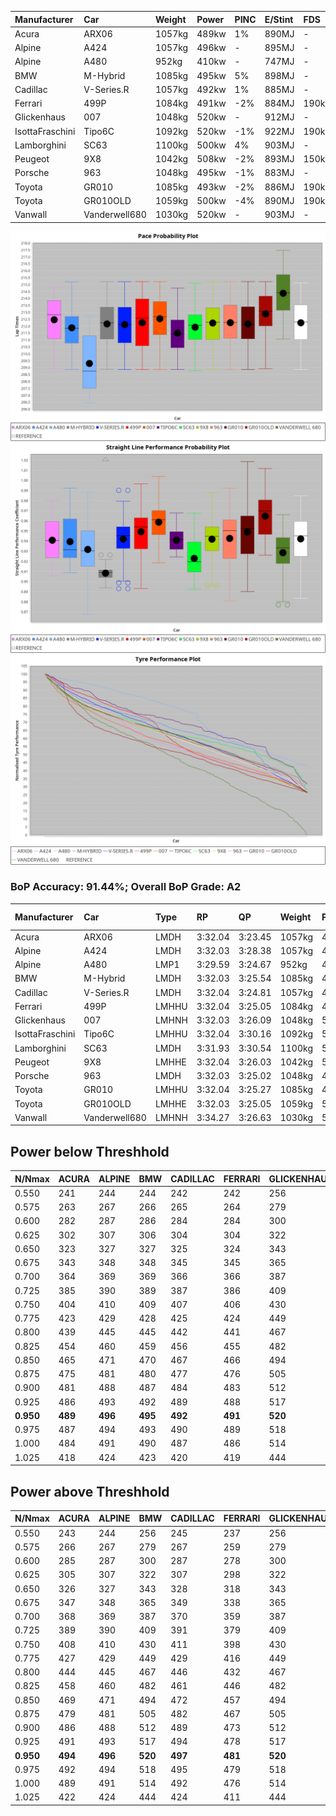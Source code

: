 |Manufacturer|Car|Weight|Power|PINC|E/Stint|FDS|
|:-|:-|:-|:-|:-|:-|:-|
|Acura|ARX06|1057kg|489kw|1%|890MJ|-|
|Alpine|A424|1057kg|496kw|-|895MJ|-|
|Alpine|A480|952kg|410kw|-|747MJ|-|
|BMW|M-Hybrid|1085kg|495kw|5%|898MJ|-|
|Cadillac|V-Series.R|1057kg|492kw|1%|885MJ|-|
|Ferrari|499P|1084kg|491kw|-2%|884MJ|190kph|
|Glickenhaus|007|1048kg|520kw|-|912MJ|-|
|IsottaFraschini|Tipo6C|1092kg|520kw|-1%|922MJ|190kph|
|Lamborghini|SC63|1100kg|500kw|4%|903MJ|-|
|Peugeot|9X8|1042kg|508kw|-2%|893MJ|150kph|
|Porsche|963|1048kg|495kw|-1%|883MJ|-|
|Toyota|GR010|1085kg|493kw|-2%|886MJ|190kph|
|Toyota|GR010OLD|1059kg|500kw|-4%|890MJ|190kph|
|Vanwall|Vanderwell680|1030kg|520kw|-|903MJ|-|

![PACECHART](./IMG/AUTO.png)
![STRAIGHTLINEPERFORMANCECHART](./IMG/AUTO_sp.png)
![TYREPERFORMANCECHART](./IMG/AUTO_tw.png)

### BoP Accuracy: 91.44%; Overall BoP Grade: A2
|Manufacturer|Car|Type|RP|QP|Weight|Power¹|Threshhold|PINC|Power²|E/Stint|AVG Vmax|FDS|RDLC|L/Stint|BOP-Grade|ModelAccuracy|ModelPoints|Match%|
|:-|:-|:-|:-|:-|:-|:-|:-|:-|:-|:-|:-|:-|:-|:-|:-|:-|:-|:-|
|Acura|ARX06|LMDH|3:32.04|3:23.45|1057kg|489kw|210.0kph|1%|494kw|890MJ|326.95kph|-|1.00|12|~A1|100.00%|995|96.53%|
|Alpine|A424|LMDH|3:32.03|3:28.38|1057kg|496kw|210.0kph|-|496kw|895MJ|327.04kph|-|1.00|12|~A1|80.53%|517|95.66%|
|Alpine|A480|LMP1|3:29.59|3:24.67|952kg|410kw|210.0kph|-|410kw|747MJ|323.57kph|-|0.97|11|-E1|56.35%|794|58.51%|
|BMW|M-Hybrid|LMDH|3:32.03|3:25.54|1085kg|495kw|210.0kph|5%|520kw|898MJ|322.84kph|-|0.99|12|~A1|96.62%|1656|96.73%|
|Cadillac|V-Series.R|LMDH|3:32.04|3:24.81|1057kg|492kw|210.0kph|1%|497kw|885MJ|326.90kph|-|1.00|12|~A1|90.68%|2081|100.00%|
|Ferrari|499P|LMHHU|3:32.04|3:25.05|1084kg|491kw|210.0kph|-2%|481kw|884MJ|326.79kph|190kph|1.01|12|~A1|94.63%|2574|100.00%|
|Glickenhaus|007|LMHNH|3:32.03|3:26.09|1048kg|520kw|0.0kph|-|520kw|912MJ|332.72kph|-|0.94|12|~A1|94.93%|1610|100.00%|
|IsottaFraschini|Tipo6C|LMHHU|3:32.04|3:30.16|1092kg|520kw|210.0kph|-1%|515kw|922MJ|327.66kph|190kph|1.01|12|+B1|66.67%|96|85.72%|
|Lamborghini|SC63|LMDH|3:31.93|3:30.54|1100kg|500kw|210.0kph|4%|520kw|903MJ|323.82kph|-|1.00|12|+A2|92.15%|399|94.49%|
|Peugeot|9X8|LMHHE|3:32.04|3:26.03|1042kg|508kw|210.0kph|-2%|498kw|893MJ|327.68kph|150kph|1.02|12|~A1|83.80%|2473|100.00%|
|Porsche|963|LMDH|3:32.03|3:25.02|1048kg|495kw|210.0kph|-1%|490kw|883MJ|327.61kph|-|1.01|12|~A1|95.67%|5902|100.00%|
|Toyota|GR010|LMHHU|3:32.04|3:25.27|1085kg|493kw|210.0kph|-2%|483kw|886MJ|326.90kph|190kph|1.00|12|~A1|91.69%|3310|100.00%|
|Toyota|GR010OLD|LMHHE|3:32.03|3:25.05|1059kg|500kw|210.0kph|-4%|480kw|890MJ|330.64kph|190kph|1.02|12|~A1|85.24%|1322|100.00%|
|Vanwall|Vanderwell680|LMHNH|3:34.27|3:26.63|1030kg|520kw|0.0kph|-|520kw|903MJ|327.31kph|-|1.01|12|+E2|93.72%|627|52.50%|

## Power below Threshhold
|N/Nmax|ACURA|ALPINE|BMW|CADILLAC|FERRARI|GLICKENHAUS|ISOTTAFRASCHINI|LAMBORGHINI|PEUGEOT|PORSCHE|TOYOTA|TOYOTA|VANWALL|​|RPM|A480|
|:-|:-|:-|:-|:-|:-|:-|:-|:-|:-|:-|:-|:-|:-|:-|:-|:-|
|0.550|241|244|244|242|242|256|256|246|250|244|243|246|256|​|--|-|
|0.575|263|267|266|265|264|279|279|269|273|266|265|269|279|​|--|-|
|0.600|282|287|286|284|284|300|300|289|293|286|285|289|300|​|--|-|
|0.625|302|307|306|304|304|322|322|309|314|306|305|309|322|​|--|-|
|0.650|323|327|327|325|324|343|343|330|335|327|325|330|343|​|--|-|
|0.675|343|348|348|345|345|365|365|351|357|348|346|351|365|​|--|-|
|0.700|364|369|369|366|366|387|387|372|378|369|367|372|387|​|--|-|
|0.725|385|390|389|387|386|409|409|393|399|389|388|393|409|​|--|-|
|0.750|404|410|409|407|406|430|430|413|420|409|407|413|430|​|--|-|
|0.775|423|429|428|425|424|449|449|432|439|428|426|432|449|​|5000|241|
|0.800|439|445|445|442|441|467|467|449|456|445|443|449|467|​|5500|284|
|0.825|454|460|459|456|455|482|482|464|471|459|457|464|482|​|6000|318|
|0.850|465|471|470|467|466|494|494|475|483|470|468|475|494|​|6500|359|
|0.875|475|481|480|477|476|505|505|485|493|480|478|485|505|​|7000|401|
|0.900|481|488|487|484|483|512|512|492|500|487|485|492|512|​|7500|411|
|0.925|486|493|492|489|488|517|517|497|505|492|490|497|517|​|8000|407|
|**0.950**|**489**|**496**|**495**|**492**|**491**|**520**|**520**|**500**|**508**|**495**|**493**|**500**|**520**|**​**|**8500**|**410**|
|0.975|487|494|493|490|489|518|518|498|506|493|491|498|518|​|9000|205|
|1.000|484|491|490|487|486|514|514|495|503|490|488|495|514|​|--|-|
|1.025|418|424|423|420|419|444|444|427|434|423|421|427|444|​|--|-|

## Power above Threshhold
|N/Nmax|ACURA|ALPINE|BMW|CADILLAC|FERRARI|GLICKENHAUS|ISOTTAFRASCHINI|LAMBORGHINI|PEUGEOT|PORSCHE|TOYOTA|TOYOTA|VANWALL|​|RPM|A480|
|:-|:-|:-|:-|:-|:-|:-|:-|:-|:-|:-|:-|:-|:-|:-|:-|:-|
|0.550|243|244|256|245|237|256|254|256|245|241|238|236|256|​|--|-|
|0.575|266|267|279|267|259|279|277|279|268|264|260|258|279|​|--|-|
|0.600|285|287|300|287|278|300|297|300|288|283|279|277|300|​|--|-|
|0.625|305|307|322|307|298|322|319|322|308|303|299|297|322|​|--|-|
|0.650|326|327|343|328|318|343|340|343|329|324|319|317|343|​|--|-|
|0.675|347|348|365|349|338|365|362|365|350|344|339|337|365|​|--|-|
|0.700|368|369|387|370|359|387|383|387|371|365|360|358|387|​|--|-|
|0.725|389|390|409|391|379|409|405|409|392|386|380|378|409|​|--|-|
|0.750|408|410|430|411|398|430|426|430|411|405|399|397|430|​|--|-|
|0.775|427|429|449|429|416|449|445|449|430|424|418|415|449|​|5000|241|
|0.800|444|445|467|446|432|467|463|467|447|440|434|431|467|​|5500|284|
|0.825|458|460|482|461|446|482|478|482|462|455|448|445|482|​|6000|318|
|0.850|469|471|494|472|457|494|489|494|473|466|459|456|494|​|6500|359|
|0.875|479|481|505|482|467|505|500|505|483|476|469|466|505|​|7000|401|
|0.900|486|488|512|489|473|512|507|512|490|482|475|472|512|​|7500|411|
|0.925|491|493|517|494|478|517|512|517|495|487|480|477|517|​|8000|407|
|**0.950**|**494**|**496**|**520**|**497**|**481**|**520**|**515**|**520**|**498**|**490**|**483**|**480**|**520**|**​**|**8500**|**410**|
|0.975|492|494|518|495|479|518|513|518|496|488|481|478|518|​|9000|205|
|1.000|489|491|514|492|476|514|509|514|493|485|478|475|514|​|--|-|
|1.025|422|424|444|424|411|444|440|444|425|419|413|410|444|​|--|-|
